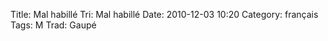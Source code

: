 Title: Mal habillé
 Tri: Mal habillé
 Date: 2010-12-03 10:20
 Category: français
 Tags: M
 Trad: Gaupé
 